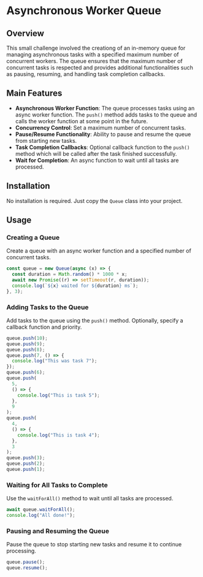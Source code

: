 # Asynchronous Worker Queue

## Overview

This small challenge involved the creationg of an in-memory queue for managing asynchronous tasks with a specified maximum number of concurrent workers. The queue ensures that the maximum number of concurrent tasks is respected and provides additional functionalities such as pausing, resuming, and handling task completion callbacks.

## Main Features

- **Asynchronous Worker Function**: The queue processes tasks using an async worker function. The `push()` method adds tasks to the queue and calls the worker function at some point in the future.
- **Concurrency Control**: Set a maximum number of concurrent tasks.
- **Pause/Resume Functionality**: Ability to pause and resume the queue from starting new tasks.
- **Task Completion Callbacks**: Optional callback function to the `push()` method which will be called after the task finished successfully.
- **Wait for Completion**: An async function to wait until all tasks are processed.

## Installation

No installation is required. Just copy the `Queue` class into your project.

## Usage

### Creating a Queue

Create a queue with an async worker function and a specified number of concurrent tasks.

```javascript
const queue = new Queue(async (x) => {
  const duration = Math.random() * 1000 * x;
  await new Promise((r) => setTimeout(r, duration));
  console.log(`${x} waited for ${duration} ms`);
}, 3);
```

### Adding Tasks to the Queue

Add tasks to the queue using the `push()` method. Optionally, specify a callback function and priority.

```javascript
queue.push(10);
queue.push(9);
queue.push(8);
queue.push(7, () => {
  console.log("This was task 7");
});
queue.push(6);
queue.push(
  5,
  () => {
    console.log("This is task 5");
  },
  9
);
queue.push(
  4,
  () => {
    console.log("This is task 4");
  },
  3
);
queue.push(3);
queue.push(2);
queue.push(1);
```

### Waiting for All Tasks to Complete

Use the `waitForAll()` method to wait until all tasks are processed.

```javascript
await queue.waitForAll();
console.log("All done!");
```

### Pausing and Resuming the Queue

Pause the queue to stop starting new tasks and resume it to continue processing.

```javascript
queue.pause();
queue.resume();
```
